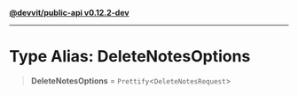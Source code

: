 [**@devvit/public-api v0.12.2-dev**](../../README.md)

---

# Type Alias: DeleteNotesOptions

> **DeleteNotesOptions** = `Prettify`\<`DeleteNotesRequest`\>
